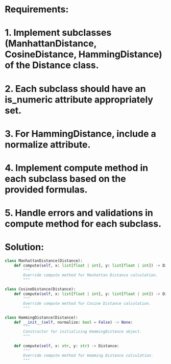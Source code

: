 # **Requirements:**
# 1. Implement subclasses (ManhattanDistance, CosineDistance, HammingDistance) of the Distance class.
# 2. Each subclass should have an is_numeric attribute appropriately set.
# 3. For HammingDistance, include a normalize attribute.
# 4. Implement compute method in each subclass based on the provided formulas.
# 5. Handle errors and validations in compute method for each subclass.

# **Solution:**
```python
class ManhattanDistance(Distance):
    def compute(self, x: list[float | int], y: list[float | int]) -> Distance:
        """
        Override compute method for Manhattan Distance calculation.
        """
    
class CosineDistance(Distance):
    def compute(self, x: list[float | int], y: list[float | int]) -> Distance:
        """
        Override compute method for Cosine Distance calculation.
        """

class HammingDistance(Distance):
    def __init__(self, normalize: bool = False) -> None:
        """
        Constructor for initializing HammingDistance object.
        """
    
    def compute(self, x: str, y: str) -> Distance:
        """
        Override compute method for Hamming Distance calculation.
        """
